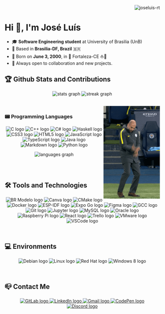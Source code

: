 <p align="right"> 
  <img src="https://komarev.com/ghpvc/?username=joseluis-rt&label=Profile%20views&color=0e75b6&style=flat" alt="joseluis-rt" />
</p>

# Hi 👋, I'm José Luís

- 🎓 **Software Engineering student** at University of Brasilia (UnB)
- 📍 Based in **Brasilia-DF, Brazil** 🇧🇷
- 🐲 Born on **June 3, 2000**, in 🌴 Fortaleza-CE ⛵🌴
- 🤝 Always open to collaboration and new projects.

## 🏆 Github Stats and Contributions

<p align="center">
  <img src="https://github-readme-stats.vercel.app/api?username=joseluis-rt&hide_title=false&hide_rank=false&show_icons=true&include_all_commits=false&count_private=true&disable_animations=true&theme=react&locale=en&hide_border=true&order=1" height="170" alt="stats graph" />
  <img src="https://streak-stats.demolab.com?user=joseluis-rt&locale=en&mode=daily&theme=prussian&hide_border=true&border_radius=24&order=3" height="170" alt="streak graph" />
</p>

<br>

<img align="right" height="300" src="./assets/guardiola.gif" alt="That's the beauty of sport. Sometimes you laugh, sometimes you cry." title="That's the beauty of sport. Sometimes you laugh, sometimes you cry." />

### 📟 Programming Languages

<p align="center">
  <img src="https://cdn.jsdelivr.net/gh/devicons/devicon/icons/c/c-original.svg" height="48" alt="C logo" />
  <img src="https://cdn.jsdelivr.net/gh/devicons/devicon/icons/cplusplus/cplusplus-original.svg" height="48" alt="C++ logo" />
  <img src="https://cdn.jsdelivr.net/gh/devicons/devicon/icons/csharp/csharp-original.svg" height="48" alt="C# logo" />
  <img src="https://cdn.jsdelivr.net/gh/devicons/devicon/icons/haskell/haskell-original.svg" height="48" alt="Haskell logo" />
  <img src="https://cdn.jsdelivr.net/gh/devicons/devicon/icons/css3/css3-original.svg" height="48" alt="CSS3 logo" />
  <img src="https://cdn.jsdelivr.net/gh/devicons/devicon/icons/html5/html5-original.svg" height="48" alt="HTML5 logo" />
  <img src="https://cdn.jsdelivr.net/gh/devicons/devicon/icons/javascript/javascript-original.svg" height="48" alt="JavaScript logo" />
  <img src="https://cdn.jsdelivr.net/gh/devicons/devicon/icons/typescript/typescript-original.svg" height="48" alt="TypeScript logo" />
  <img src="https://cdn.jsdelivr.net/gh/devicons/devicon/icons/java/java-original.svg" height="48" alt="Java logo" />
  <img src="https://cdn.jsdelivr.net/gh/devicons/devicon/icons/markdown/markdown-original.svg" height="48" alt="Markdown logo" />
  <img src="https://cdn.jsdelivr.net/gh/devicons/devicon/icons/python/python-original.svg" height="48" alt="Python logo" />
</p>

<p align="center">
  <img src="https://github-readme-stats.vercel.app/api/top-langs?username=joseluis-rt&locale=en&hide_title=false&layout=compact&card_width=320&langs_count=6&theme=prussian&hide_border=true&order=2" height="210" alt="languages graph" />
</p>

<br></br>

## 🛠 Tools and Technologies

<p align="center">
  <img src="https://yt3.googleusercontent.com/ZpRyBvODc2Rit7G_sIPeX8g48vW3ZQVzXrEKRpkfUImCXMCgsEve_mmujJo5xbiGFz9EeJx6Hw=s900-c-k-c0x00ffffff-no-rj" height="48" alt="BR Modelo logo" />
  <img src="https://cdn.jsdelivr.net/gh/devicons/devicon/icons/canva/canva-original.svg" height="48" alt="Canva logo" />
  <img src="https://cdn.jsdelivr.net/gh/devicons/devicon/icons/cmake/cmake-original.svg" height="48" alt="CMake logo" />
  <img src="https://cdn.jsdelivr.net/gh/devicons/devicon/icons/docker/docker-original.svg" height="48" alt="Docker logo" />
  <img src="https://seeklogo.com/images/E/espressif-systems-logo-1350B9E771-seeklogo.com.png" height="48" alt="ESP-IDF logo" />
  <img src="https://seeklogo.com/images/E/expo-go-app-logo-BBBE394CB8-seeklogo.com.png" height="48" alt="Expo Go logo" />
  <img src="https://cdn.jsdelivr.net/gh/devicons/devicon/icons/figma/figma-original.svg" height="48" alt="Figma logo" />
  <img src="https://cdn.jsdelivr.net/gh/devicons/devicon/icons/gcc/gcc-original.svg" height="48" alt="GCC logo" />
  <img src="https://cdn.jsdelivr.net/gh/devicons/devicon/icons/git/git-original.svg" height="48" alt="Git logo" />
  <img src="https://cdn.jsdelivr.net/gh/devicons/devicon/icons/jupyter/jupyter-original.svg" height="48" alt="Jupyter logo" />
  <img src="https://cdn.jsdelivr.net/gh/devicons/devicon/icons/mysql/mysql-original.svg" height="48" alt="MySQL logo" />
  <img src="https://cdn.jsdelivr.net/gh/devicons/devicon/icons/oracle/oracle-original.svg" height="48" alt="Oracle logo" />
  <img src="https://cdn.jsdelivr.net/gh/devicons/devicon/icons/raspberrypi/raspberrypi-original.svg" height="48" alt="Raspberry Pi logo" />
  <img src="https://cdn.jsdelivr.net/gh/devicons/devicon/icons/react/react-original.svg" height="48" alt="React logo" />
  <img src="https://cdn.jsdelivr.net/gh/devicons/devicon/icons/trello/trello-plain.svg" height="48" alt="Trello logo" />
  <img src="https://upload.wikimedia.org/wikipedia/commons/thumb/5/5a/Vmware_workstation_16_icon.svg/2051px-Vmware_workstation_16_icon.svg.png" height="48" alt="VMware logo" />
  <img src="https://cdn.jsdelivr.net/gh/devicons/devicon/icons/vscode/vscode-original.svg" height="48" alt="VSCode logo" />
</p>

<br>

## 💻 Environments

<p align="center">
  <img src="https://cdn.jsdelivr.net/gh/devicons/devicon/icons/debian/debian-original.svg" height="40" alt="Debian logo" />
  <img src="https://cdn.jsdelivr.net/gh/devicons/devicon/icons/linux/linux-original.svg" height="40" alt="Linux logo" />
  <img src="https://cdn.jsdelivr.net/gh/devicons/devicon/icons/redhat/redhat-original.svg" height="40" alt="Red Hat logo" />
  <img src="https://cdn.jsdelivr.net/gh/devicons/devicon/icons/windows8/windows8-original.svg" height="40" alt="Windows 8 logo" />
</p>

<br>

## 📪 Contact Me

<p align="center">
  <a href="https://gitlab.com/joseluis-rt" target="_blank">
    <img src="https://cdn.jsdelivr.net/gh/devicons/devicon/icons/gitlab/gitlab-original.svg" width="60" height="48" alt="GitLab logo" />
  </a>
  <a href="https://www.linkedin.com/in/jose-luis-ramos-teixeira/" target="_blank">
    <img src="https://raw.githubusercontent.com/maurodesouza/profile-readme-generator/master/src/assets/icons/social/linkedin/default.svg" width="60" height="48" alt="LinkedIn logo" />
  </a>
  <a href="mailto:joseluisramost3@gmail.com" target="_blank">
    <img src="https://raw.githubusercontent.com/maurodesouza/profile-readme-generator/master/src/assets/icons/social/gmail/default.svg" width="60" height="48" alt="Gmail logo" />
  </a>
  <a href="https://codepen.io/joseluis-rt" target="_blank">
    <img src="https://raw.githubusercontent.com/maurodesouza/profile-readme-generator/master/src/assets/icons/social/codepen/default.svg" width="60" height="48" alt="CodePen logo" />
  </a>
  <a href="https://discord.com/users/580169489103192067" target="_blank">
    <img src="https://raw.githubusercontent.com/maurodesouza/profile-readme-generator/master/src/assets/icons/social/discord/default.svg" width="60" height="48" alt="Discord logo" />
